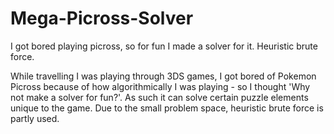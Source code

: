 # Mega-Picross-Solver
I got bored playing picross, so for fun I made a solver for it. Heuristic brute force.


While travelling I was playing through 3DS games, I got bored of Pokemon Picross because of how algorithmically I was playing - so I thought 'Why not make a solver for fun?'.
As such it can solve certain puzzle elements unique to the game.
Due to the small problem space, heuristic brute force is partly used.
